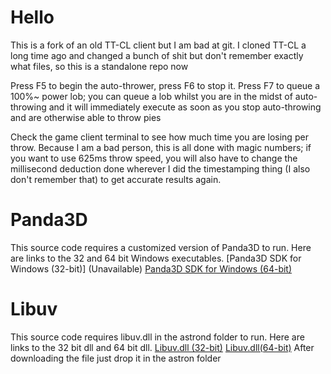 # Hello
This is a fork of an old TT-CL client but I am bad at git. I cloned TT-CL a long time ago and changed a bunch of shit but don't remember exactly what files, so this is a standalone repo now

Press F5 to begin the auto-thrower, press F6 to stop it. Press F7 to queue a 100%~ power lob; you can queue a lob whilst you are in the midst of auto-throwing and it will immediately execute as soon as you stop auto-throwing and are otherwise able to throw pies

Check the game client terminal to see how much time you are losing per throw. Because I am a bad person, this is all done with magic numbers; if you want to use 625ms throw speed, you will also have to change the millisecond deduction done wherever I did the timestamping thing (I also don't remember that) to get accurate results again.

# Panda3D
This source code requires a customized version of Panda3D to run. Here are links to the 32 and 64 bit Windows executables.
[Panda3D SDK for Windows (32-bit)] (Unavailable)
[Panda3D SDK for Windows (64-bit)](https://drive.google.com/file/d/1GIU2yhzY2bkOVUXsncH0rtBFiitMLXOk/view)


# Libuv 
This source code requires libuv.dll in the astrond folder to run. Here are links to the 32 bit dll and 64 bit dll.
[Libuv.dll (32-bit)](https://cdn.discordapp.com/attachments/638485243560460309/640339222682664973/libuv.dll)
[Libuv.dll(64-bit)](https://cdn.discordapp.com/attachments/638485243560460309/640339153346887696/libuv.dll)
After downloading the file just drop it in the astron folder
